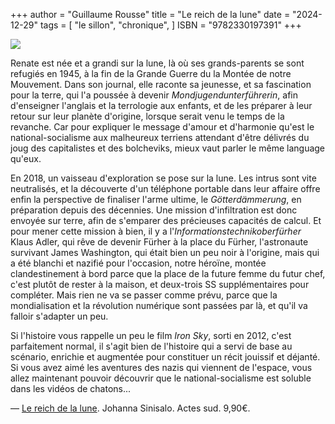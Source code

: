 +++
author = "Guillaume Rousse"
title = "Le reich de la lune"
date = "2024-12-29"
tags = [
    "le sillon", "chronique",
]
ISBN = "9782330197391"
+++

![](/images/le-reich-de-la-lune.jpg)

Renate est née et a grandi sur la lune, là où ses grands-parents se sont
refugiés en 1945, à la fin de la Grande Guerre du la Montée de notre Mouvement.
Dans son journal, elle raconte sa jeunesse, et sa fascination pour la terre,
qui l'a poussée à devenir *Mondjugendunterführerin*, afin d'enseigner l'anglais
et la terrologie aux enfants, et de les préparer à leur retour sur leur planète
d'origine, lorsque serait venu le temps de la revanche. Car pour expliquer le
message d'amour et d'harmonie qu'est le national-socialisme aux malheureux
terriens attendant d'être délivrés du joug des capitalistes et des bolcheviks,
mieux vaut parler le même language qu'eux.

En 2018, un vaisseau d'exploration se pose sur la lune. Les intrus sont vite
neutralisés, et la découverte d'un téléphone portable dans leur affaire offre
enfin la perspective de finaliser l'arme ultime, le *Götterdämmerung*, en
préparation depuis des décennies. Une mission d'infiltration est donc envoyée
sur terre, afin de s'emparer des précieuses capacités de calcul. Et pour mener
cette mission à bien, il y a l'*Informationstechnikoberfürher* Klaus Adler, qui
rêve de devenir Fürher à la place du Fürher, l'astronaute survivant James
Washington, qui était bien un peu noir à l'origine, mais qui a été blanchi et
nazifié pour l'occasion, notre héroïne, montée clandestinement à bord parce
que la place de la future femme du futur chef, c'est plutôt de rester à la
maison, et deux-trois SS supplémentaires pour compléter. Mais rien ne va se
passer comme prévu, parce que la mondialisation et la révolution numérique sont
passées par là, et qu'il va falloir s'adapter un peu.

Si l'histoire vous rappelle un peu le film *Iron Sky*, sorti en 2012, c'est
parfaitement normal, il s'agit bien de l'histoire qui a servi de base au
scénario, enrichie et augmentée pour constituer un récit jouissif et déjanté.
Si vous avez aimé les aventures des nazis qui viennent de l'espace, vous allez
maintenant pouvoir découvrir que le national-socialisme est soluble dans les
vidéos de chatons...

—
[Le reich de la lune](https://www.babelio.com/livres/Sinisalo-Le-reich-de-la-lune/1035955). Johanna Sinisalo. Actes sud. 9,90€.
